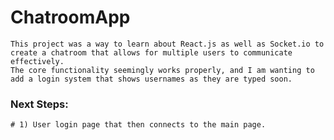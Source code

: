# ChatroomApp

    This project was a way to learn about React.js as well as Socket.io to create a chatroom that allows for multiple users to communicate effectively. 
    The core functionality seemingly works properly, and I am wanting to add a login system that shows usernames as they are typed soon.
    

### Next Steps:

    # 1) User login page that then connects to the main page.
    

